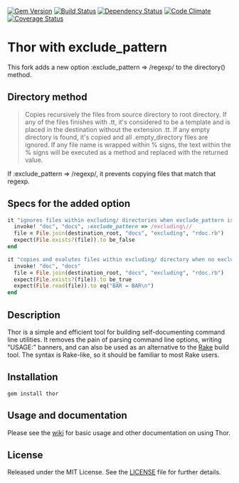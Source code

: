[![Gem Version](https://badge.fury.io/rb/thor.png)](https://rubygems.org/gems/thor)
[![Build Status](https://secure.travis-ci.org/wycats/thor.png?branch=master)](http://travis-ci.org/wycats/thor)
[![Dependency Status](https://gemnasium.com/wycats/thor.png?travis)](https://gemnasium.com/wycats/thor)
[![Code Climate](https://codeclimate.com/github/wycats/thor.png)](https://codeclimate.com/github/wycats/thor)
[![Coverage Status](https://coveralls.io/repos/wycats/thor/badge.png?branch=master)](https://coveralls.io/r/wycats/thor)

Thor with exclude_pattern
=========================

This fork adds a new option :exclude_pattern => /regexp/ to the directory() method.

Directory method
----------------

> Copies recursively the files from source directory to root directory. If any of the files finishes with .tt, it's considered to be a template and is placed in the destination without the extension .tt. If any empty directory is found, it's copied and all .empty_directory files are ignored. If any file name is wrapped within % signs, the text within the % signs will be executed as a method and replaced with the returned value.

If :exclude_pattern => /regexp/, it prevents copying files that match that regexp.

Specs for the added option
--------------------------

```ruby
it "ignores files within excluding/ directories when exclude_pattern is provided" do
  invoke! "doc", "docs", :exclude_pattern => /excluding\//
  file = File.join(destination_root, "docs", "excluding", "rdoc.rb")
  expect(File.exists?(file)).to be_false
end

it "copies and evalutes files within excluding/ directory when no exclude_pattern is present" do
  invoke! "doc", "docs"
  file = File.join(destination_root, "docs", "excluding", "rdoc.rb")
  expect(File.exists?(file)).to be_true
  expect(File.read(file)).to eq("BAR = BAR\n")
end
```

Description
-----------
Thor is a simple and efficient tool for building self-documenting command line
utilities.  It removes the pain of parsing command line options, writing
"USAGE:" banners, and can also be used as an alternative to the [Rake][rake]
build tool.  The syntax is Rake-like, so it should be familiar to most Rake
users.

[rake]: https://github.com/jimweirich/rake

Installation
------------
    gem install thor

Usage and documentation
-----------------------
Please see the [wiki][] for basic usage and other documentation on using Thor.

[wiki]: https://github.com/wycats/thor/wiki

License
-------
Released under the MIT License.  See the [LICENSE][] file for further details.

[license]: LICENSE.md
